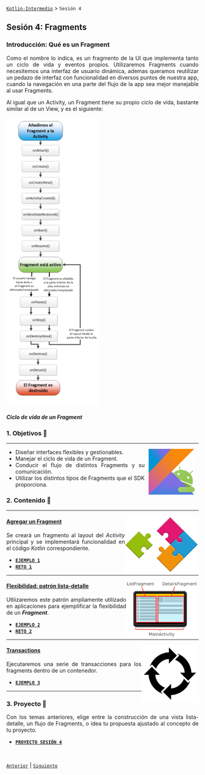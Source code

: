 [`Kotlin-Intermedio`](../Readme.md) > `Sesión 4`


## Sesión 4: Fragments

<div style="text-align: justify;">
  
### Introducción: Qué es un Fragment 

Como el nombre lo indica, es un fragmento de la UI que implementa tanto un ciclo de vida y eventos propios. Utilizaremos Fragments cuando necesitemos una interfaz de usuario dinámica, ademas queramos reutilizar un pedazo de interfaz con funcionalidad en diversos puntos de nuestra app, cuando la navegación en una parte del flujo de la app sea mejor manejable al usar Fragments.

Al igual que un Activity, un Fragment tiene su propio ciclo de vida, bastante similar al de un View, y es el siguiente:


<img src="images/fragment-cycle.png">
<h5>Ciclo de vida de un Fragment</h5>


### 1. Objetivos :dart: 

---

<img src="../images/android-kotlin.png" align="right" height="120" hspace="10">

- Diseñar interfaces flexibles y gestionables.
- Manejar el ciclo de vida de un Fragment.
- Conducir el flujo de distintos Fragments y su comunicación.
- Utilizar los distintos tipos de Fragments que el SDK proporciona.


### 2. Contenido :blue_book:

---

<img src="images/fragments.jpg" align="right" height="150"> 

#### <ins>Agregar un Fragment</ins>

Se creará un fragmento al layout del _Activity_ principal y se implementará funcionalidad en el código _Kotlin_ correspondiente.

- [**`EJEMPLO 1`**](Ejemplo-01/Readme.md)
- [**`RETO 1`**](Reto-01/Readme.md)

---

<img src="images/list-detail.png" align="right" height="150"> 

#### <ins>Flexibilidad: patrón lista-detalle</ins>

Utliizaremos este patrón ampliamente utilizado en aplicaciones para ejemplificar la flexibilidad de un ___Fragment___.

- [**`EJEMPLO 2`**](Ejemplo-02/Readme.md)
- [**`RETO 2`**](Reto-02/Readme.md)

---

<img src="images/flow.png" align="right" height="150"> 

#### <ins>Transactions</ins>

Ejecutaremos una serie de transacciones para los fragments dentro de un contenedor.

- [**`EJEMPLO 3`**](Ejemplo-03/Readme.md)

---


### 3. Proyecto :hammer:

Con los temas anteriores, elige entre la construcción de una vista lista-detalle, un flujo de Fragments, o idea tu propuesta ajustado al concepto de tu proyecto.

- [**`PROYECTO SESIÓN 4`**](Proyecto/Readme.md)

<br/>

[`Anterior`](../Sesion-04/Readme.md) | [`Siguiente`](../Sesion-05/Readme.md)      

</div>

